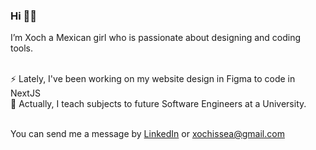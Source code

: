 ### Hi 👋🏼


I’m Xoch a Mexican girl who is passionate about designing and coding tools.
<br>
<br>


⚡️ Lately, I've been working on my website design in Figma to code in NextJS
<br>
👀 Actually, I teach subjects to future Software Engineers at a University.
<br>
<br>

You can send me a message by <a href="https://www.linkedin.com/in/xochescam/">LinkedIn</a> or xochissea@gmail.com







